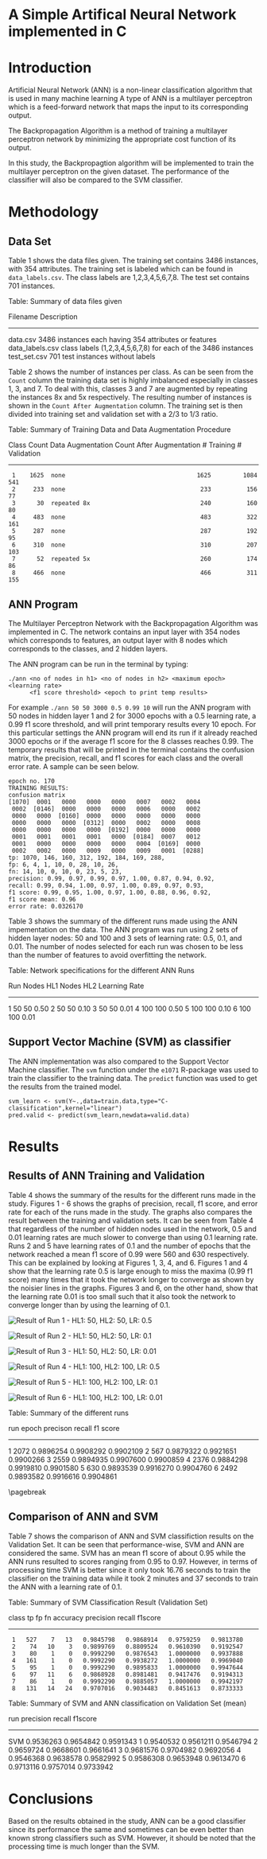 # A Simple Artifical Neural Network implemented in C
  



# Introduction

Artificial Neural Network (ANN) is a non-linear classification algorithm that is used in many machine learning
A type of ANN is a multilayer perceptron which is a feed-forward network that maps the input to its corresponding
output.

The Backpropagation Algorithm is a method of training a multilayer perceptron network by minimizing the appropriate
cost function of its output.

In this study, the Backpropagtion algorithm will be implemented to train the multilayer perceptron on the given
dataset. The performance of the classifier will also be compared to the SVM classifier.

# Methodology

## Data Set
Table 1 shows the data files given. The training set contains 3486 instances, with 354
attributes. The training set is labeled which can be found in `data_labels.csv`. The class
labels are 1,2,3,4,5,6,7,8. The test set contains 701 instances.


Table: Summary of data files given

Filename          Description                                                   
----------------  --------------------------------------------------------------
data.csv          3486 instances each having 354 attributes or features         
data_labels.csv   class labels (1,2,3,4,5,6,7,8) for each of the 3486 instances 
test_set.csv      701 test instances without labels                             

Table 2 shows the number of instances per class. As can be seen from the `Count` column
the training data set is highly imbalanced especially in classes 1, 3, and 7. To deal with
this, classes 3 and 7 are augmented by repeating the instances 8x and 5x respectively.
The resulting number of instances is shown in the `Count After Augmentation` column. The
training set is then divided into training set and validation set with a 2/3 to 1/3 ratio.


Table: Summary of Training Data and Data Augmentation Procedure

 Class   Count  Data Augmentation    Count After Augmentation   # Training   # Validation
------  ------  ------------------  -------------------------  -----------  -------------
     1    1625  none                                     1625         1084            541
     2     233  none                                      233          156             77
     3      30  repeated 8x                               240          160             80
     4     483  none                                      483          322            161
     5     287  none                                      287          192             95
     6     310  none                                      310          207            103
     7      52  repeated 5x                               260          174             86
     8     466  none                                      466          311            155

## ANN Program
The Multilayer Perceptron Network with the Backpropagation Algorithm was implemented in C.
The network contains an input layer with 354 nodes which corresponds to features, an output
layer with 8 nodes which corresponds to the classes, and 2 hidden layers.

The ANN program can be run in the terminal by typing:
```
./ann <no of nodes in h1> <no of nodes in h2> <maximum epoch> <learning rate> 
      <f1 score threshold> <epoch to print temp results>
```
For example `./ann 50 50 3000 0.5 0.99 10` will run the ANN program with 50 nodes in hidden layer 1 and 2 for 3000 epochs with a 0.5 learning rate, a 0.99 f1 score threshold, and will print temporary results every 10 epoch. For this particular settings the ANN program will 
end its run if it already reached 3000 epochs or if the average f1 score for the 8 classes
reaches 0.99. The temporary results that will be printed in the terminal contains the
confusion matrix, the precision, recall, and f1 scores for each class and the overall
error rate. A sample can be seen below.

```
epoch no. 170
TRAINING RESULTS:
confusion matrix
[1070]  0001   0000   0000   0000   0007   0002   0004  
 0002  [0146]  0000   0000   0000   0006   0000   0002  
 0000   0000  [0160]  0000   0000   0000   0000   0000  
 0000   0000   0000  [0312]  0000   0002   0000   0008  
 0000   0000   0000   0000  [0192]  0000   0000   0000  
 0001   0001   0001   0001   0000  [0184]  0007   0012  
 0001   0000   0000   0000   0000   0004  [0169]  0000  
 0002   0002   0000   0009   0000   0009   0001  [0288] 
tp: 1070, 146, 160, 312, 192, 184, 169, 288, 
fp: 6, 4, 1, 10, 0, 28, 10, 26, 
fn: 14, 10, 0, 10, 0, 23, 5, 23, 
precision: 0.99, 0.97, 0.99, 0.97, 1.00, 0.87, 0.94, 0.92, 
recall: 0.99, 0.94, 1.00, 0.97, 1.00, 0.89, 0.97, 0.93, 
f1 score: 0.99, 0.95, 1.00, 0.97, 1.00, 0.88, 0.96, 0.92, 
f1 score mean: 0.96
error rate: 0.0326170
```

Table 3 shows the summary of the different runs made using the ANN impementation on the data.
The ANN program was run using 2 sets of hidden layer nodes: 50 and 100 and 3 sets of learning
rate: 0.5, 0.1, and 0.01. The number of nodes selected for each run was chosen to be less
than the number of features to avoid overfitting the network. 


Table: Network specifications for the different ANN Runs

 Run   Nodes HL1   Nodes HL2   Learning Rate
----  ----------  ----------  --------------
   1          50          50            0.50
   2          50          50            0.10
   3          50          50            0.01
   4         100         100            0.50
   5         100         100            0.10
   6         100         100            0.01

## Support Vector Machine (SVM) as classifier
The ANN implementation was also compared to the Support Vector Machine classifier.
The `svm` function under the `e1071` R-package was used to train the classifier
to the training data. The `predict` function was used to get the results from the
trained model.

```
svm_learn <- svm(Y~.,data=train.data,type="C-classification",kernel="linear")
pred.valid <- predict(svm_learn,newdata=valid.data)
```

# Results

## Results of ANN Training and Validation
Table 4 shows the summary of the results for the different runs made in the study.
Figures 1 - 6 shows the graphs of precision, recall, f1 score, and error rate for each of the
runs made in the study. The graphs also compares the result between the training and
validation sets.
It can be seen from Table 4 that regardless of the number of hidden nodes used in the network,
0.5 and 0.01 learning rates are much slower to converge than using 0.1 learning rate.
Runs 2 and 5 have learning rates of 0.1 and the number of epochs that the network
reached a mean f1 score of 0.99 were 560 and 630 respectively. This can be explained
by looking at Figures 1, 3, 4, and 6. Figures 1 and 4 show that the learning rate
0.5 is large enough to miss the maxima (0.99 f1 score) many times that it took the
network longer to converge as shown by the noisier lines in the graphs. Figures 3 and
6, on the other hand, show that the learning rate 0.01 is too small such that it also
took the network to converge longer than by using the learning of 0.1.




![Result of Run 1 - HL1: 50, HL2: 50, LR: 0.5](https://github.com/clutariomark/neuralnetwork/raw/master/images/h50h50l50-1.png)

![Result of Run 2 - HL1: 50, HL2: 50, LR: 0.1](https://github.com/clutariomark/neuralnetwork/raw/master/images/h50h50l10-1.png)

![Result of Run 3 - HL1: 50, HL2: 50, LR: 0.01](https://github.com/clutariomark/neuralnetwork/raw/master/images/h50h50l1-1.png)

![Result of Run 4 - HL1: 100, HL2: 100, LR: 0.5](https://github.com/clutariomark/neuralnetwork/raw/master/images/h100h100l50-1.png)

![Result of Run 5 - HL1: 100, HL2: 100, LR: 0.1](https://github.com/clutariomark/neuralnetwork/raw/master/images/h100h100l10-1.png)

![Result of Run 6 - HL1: 100, HL2: 100, LR: 0.01](https://github.com/clutariomark/neuralnetwork/raw/master/images/h100h100l1-1.png)


Table: Summary of the different runs

 run   epoch    precison      recall    f1 score
----  ------  ----------  ----------  ----------
   1    2072   0.9896254   0.9908292   0.9902109
   2     567   0.9879322   0.9921651   0.9900266
   3    2559   0.9894935   0.9907600   0.9900859
   4    2376   0.9884298   0.9919810   0.9901580
   5     630   0.9893539   0.9916270   0.9904760
   6    2492   0.9893582   0.9916616   0.9904861

\pagebreak

## Comparison of ANN and SVM
Table 7 shows the comparison of ANN and SVM classifiction results on the Validation Set.
It can be seen that performance-wise, SVM and ANN are considered the same. SVM has an mean
f1 score of about 0.95 while the ANN runs resulted to scores ranging from 0.95 to 0.97.
However, in terms of processing time SVM is better since it only took 16.76 seconds to train 
the classifier on the training data while it took 2 minutes and 37 seconds
to train the ANN with a learning rate of 0.1.


Table: Summary of SVM Classification Result (Validation Set)

 class    tp   fp   fn    accuracy   precision      recall     f1score
------  ----  ---  ---  ----------  ----------  ----------  ----------
     1   527    7   13   0.9845798   0.9868914   0.9759259   0.9813780
     2    74   10    3   0.9899769   0.8809524   0.9610390   0.9192547
     3    80    1    0   0.9992290   0.9876543   1.0000000   0.9937888
     4   161    1    0   0.9992290   0.9938272   1.0000000   0.9969040
     5    95    1    0   0.9992290   0.9895833   1.0000000   0.9947644
     6    97   11    6   0.9868928   0.8981481   0.9417476   0.9194313
     7    86    1    0   0.9992290   0.9885057   1.0000000   0.9942197
     8   131   14   24   0.9707016   0.9034483   0.8451613   0.8733333



Table: Summary of SVM and ANN classification on Validation Set (mean)

run    precision      recall     f1score
----  ----------  ----------  ----------
SVM    0.9536263   0.9654842   0.9591343
1      0.9540532   0.9561211   0.9546794
2      0.9659724   0.9668601   0.9661641
3      0.9681576   0.9704982   0.9692056
4      0.9546368   0.9638578   0.9582992
5      0.9586308   0.9653948   0.9613470
6      0.9713116   0.9757014   0.9733942

# Conclusions
Based on the results obtained in the study, ANN can be a good classifier since its performance
the same and sometimes can be even better than known strong classifiers such as SVM. However,
it should be noted that the processing time is much longer than the SVM.
